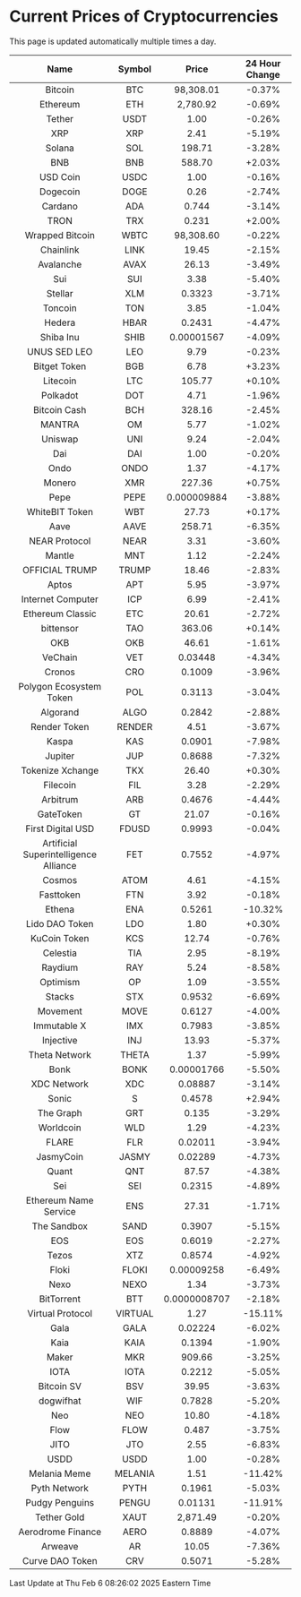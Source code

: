 # Current Prices of Cryptocurrencies
This page is updated automatically multiple times a day.

| Name | Symbol | Price | 24 Hour Change |
| :---: |:---:| :---: | :---: |
| Bitcoin | BTC | 98,308.01 | -0.37% |
| Ethereum | ETH | 2,780.92 | -0.69% |
| Tether | USDT | 1.00 | -0.26% |
| XRP | XRP | 2.41 | -5.19% |
| Solana | SOL | 198.71 | -3.28% |
| BNB | BNB | 588.70 | +2.03% |
| USD Coin | USDC | 1.00 | -0.16% |
| Dogecoin | DOGE | 0.26 | -2.74% |
| Cardano | ADA | 0.744 | -3.14% |
| TRON | TRX | 0.231 | +2.00% |
| Wrapped Bitcoin | WBTC | 98,308.60 | -0.22% |
| Chainlink | LINK | 19.45 | -2.15% |
| Avalanche | AVAX | 26.13 | -3.49% |
| Sui | SUI | 3.38 | -5.40% |
| Stellar | XLM | 0.3323 | -3.71% |
| Toncoin | TON | 3.85 | -1.04% |
| Hedera | HBAR | 0.2431 | -4.47% |
| Shiba Inu | SHIB | 0.00001567 | -4.09% |
| UNUS SED LEO | LEO | 9.79 | -0.23% |
| Bitget Token | BGB | 6.78 | +3.23% |
| Litecoin | LTC | 105.77 | +0.10% |
| Polkadot | DOT | 4.71 | -1.96% |
| Bitcoin Cash | BCH | 328.16 | -2.45% |
| MANTRA | OM | 5.77 | -1.02% |
| Uniswap | UNI | 9.24 | -2.04% |
| Dai | DAI | 1.00 | -0.20% |
| Ondo | ONDO | 1.37 | -4.17% |
| Monero | XMR | 227.36 | +0.75% |
| Pepe | PEPE | 0.000009884 | -3.88% |
| WhiteBIT Token | WBT | 27.73 | +0.17% |
| Aave | AAVE | 258.71 | -6.35% |
| NEAR Protocol | NEAR | 3.31 | -3.60% |
| Mantle | MNT | 1.12 | -2.24% |
| OFFICIAL TRUMP | TRUMP | 18.46 | -2.83% |
| Aptos | APT | 5.95 | -3.97% |
| Internet Computer | ICP | 6.99 | -2.41% |
| Ethereum Classic | ETC | 20.61 | -2.72% |
| bittensor | TAO | 363.06 | +0.14% |
| OKB | OKB | 46.61 | -1.61% |
| VeChain | VET | 0.03448 | -4.34% |
| Cronos | CRO | 0.1009 | -3.96% |
| Polygon Ecosystem Token | POL | 0.3113 | -3.04% |
| Algorand | ALGO | 0.2842 | -2.88% |
| Render Token | RENDER | 4.51 | -3.67% |
| Kaspa | KAS | 0.0901 | -7.98% |
| Jupiter | JUP | 0.8688 | -7.32% |
| Tokenize Xchange | TKX | 26.40 | +0.30% |
| Filecoin | FIL | 3.28 | -2.29% |
| Arbitrum | ARB | 0.4676 | -4.44% |
| GateToken | GT | 21.07 | -0.16% |
| First Digital USD | FDUSD | 0.9993 | -0.04% |
| Artificial Superintelligence Alliance | FET | 0.7552 | -4.97% |
| Cosmos | ATOM | 4.61 | -4.15% |
| Fasttoken | FTN | 3.92 | -0.18% |
| Ethena | ENA | 0.5261 | -10.32% |
| Lido DAO Token | LDO | 1.80 | +0.30% |
| KuCoin Token | KCS | 12.74 | -0.76% |
| Celestia | TIA | 2.95 | -8.19% |
| Raydium | RAY | 5.24 | -8.58% |
| Optimism | OP | 1.09 | -3.55% |
| Stacks | STX | 0.9532 | -6.69% |
| Movement | MOVE | 0.6127 | -4.00% |
| Immutable X | IMX | 0.7983 | -3.85% |
| Injective | INJ | 13.93 | -5.37% |
| Theta Network | THETA | 1.37 | -5.99% |
| Bonk | BONK | 0.00001766 | -5.50% |
| XDC Network | XDC | 0.08887 | -3.14% |
| Sonic | S | 0.4578 | +2.94% |
| The Graph | GRT | 0.135 | -3.29% |
| Worldcoin | WLD | 1.29 | -4.23% |
| FLARE | FLR | 0.02011 | -3.94% |
| JasmyCoin | JASMY | 0.02289 | -4.73% |
| Quant | QNT | 87.57 | -4.38% |
| Sei | SEI | 0.2315 | -4.89% |
| Ethereum Name Service | ENS | 27.31 | -1.71% |
| The Sandbox | SAND | 0.3907 | -5.15% |
| EOS | EOS | 0.6019 | -2.27% |
| Tezos | XTZ | 0.8574 | -4.92% |
| Floki | FLOKI | 0.00009258 | -6.49% |
| Nexo | NEXO | 1.34 | -3.73% |
| BitTorrent | BTT | 0.0000008707 | -2.18% |
| Virtual Protocol | VIRTUAL | 1.27 | -15.11% |
| Gala | GALA | 0.02224 | -6.02% |
| Kaia | KAIA | 0.1394 | -1.90% |
| Maker | MKR | 909.66 | -3.25% |
| IOTA | IOTA | 0.2212 | -5.05% |
| Bitcoin SV | BSV | 39.95 | -3.63% |
| dogwifhat | WIF | 0.7828 | -5.20% |
| Neo | NEO | 10.80 | -4.18% |
| Flow | FLOW | 0.487 | -3.75% |
| JITO | JTO | 2.55 | -6.83% |
| USDD | USDD | 1.00 | -0.28% |
| Melania Meme | MELANIA | 1.51 | -11.42% |
| Pyth Network | PYTH | 0.1961 | -5.03% |
| Pudgy Penguins | PENGU | 0.01131 | -11.91% |
| Tether Gold | XAUT | 2,871.49 | -0.20% |
| Aerodrome Finance | AERO | 0.8889 | -4.07% |
| Arweave | AR | 10.05 | -7.36% |
| Curve DAO Token | CRV | 0.5071 | -5.28% |

Last Update at Thu Feb  6 08:26:02 2025 Eastern Time
